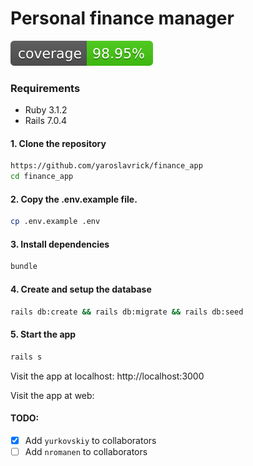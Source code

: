 # Personal finance manager
[![Coverage](badge.svg)](https://github.com/yaroslavrick/finance_app)

### Requirements

- Ruby 3.1.2
- Rails 7.0.4

#### 1. Clone the repository

```zsh
https://github.com/yaroslavrick/finance_app
cd finance_app
```

#### 2. Copy the .env.example file.

```zsh
cp .env.example .env
```

#### 3. Install dependencies

```zsh
bundle
```

#### 4. Create and setup the database

```zsh
rails db:create && rails db:migrate && rails db:seed
```

#### 5. Start the app

```zsh
rails s
```

Visit the app at localhost: http://localhost:3000

Visit the app at web:


#### TODO:
- [x] Add `yurkovskiy` to collaborators
- [ ] Add `nromanen` to collaborators
